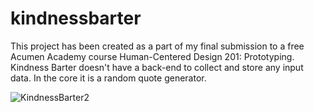 # kindnessbarter
This project has been created as a part of my final submission to a free Acumen Academy course Human-Centered Design 201: Prototyping.
Kindness Barter doesn't have a back-end to collect and store any input data. In the core it is a random quote generator. 

![KindnessBarter2](https://user-images.githubusercontent.com/69643040/130126288-e8c94868-7405-4de8-a6ac-e7cc61e34bc2.gif)

